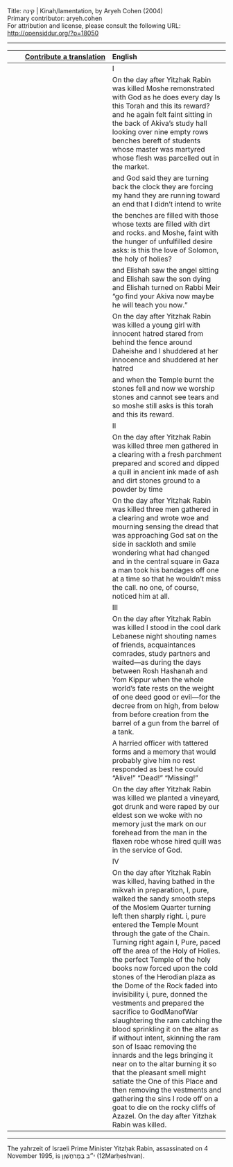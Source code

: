 <html>
<head></head>
<body>
Title: קינה | Kinah/lamentation, by Aryeh Cohen (2004)<br />
Primary contributor: aryeh.cohen<br />
For attribution and license, please consult the following URL: <a href="http://opensiddur.org/?p=18050">http://opensiddur.org/?p=18050</a>
<p />
<hr />

<table style="margin-left: auto;margin-right: auto;" class="draggable">
<thead><tr><th id="x" style="text-align: right;"><a href="/contributing/upload/">Contribute a translation</a></th><th style="text-align: left;">English</th></tr></thead>
<tbody>
<tr><td style="vertical-align:top;" width="46%">
<div class="liturgy" style="text-align: right;"><span lang="he">

</span></div></td>
 
<td width="53%"><div class="english">
I
</div></td></tr>


<tr><td style="vertical-align:top;" width="46%">
<div class="liturgy"><span lang="he">

</span></div></td>
 
<td width="53%"><div class="english">
On the day after Yitzhak Rabin was killed
Moshe remonstrated with God
as he does every day
Is this Torah and this its reward?
and he again felt faint sitting
in the back of Akiva’s study hall
looking over nine empty rows
benches bereft of students whose
master was martyred whose 
flesh was parcelled
out in the market.
</div></td></tr>


<tr><td style="vertical-align:top;" width="46%">
<div class="liturgy"><span lang="he">

</span></div></td>
 
<td width="53%"><div class="english">
and God said they are turning 
back the clock they are forcing
my hand they are running toward 
an end that I didn’t intend to write
</div></td></tr>


<tr><td style="vertical-align:top;" width="46%">
<div class="liturgy"><span lang="he">

</span></div></td>
 
<td width="53%"><div class="english">
the benches are filled with those
whose texts are filled with dirt and 
rocks. and Moshe, faint with the
hunger of unfulfilled desire
asks: is this the love of 
Solomon, the holy of holies?
</div></td></tr>


<tr><td style="vertical-align:top;" width="46%">
<div class="liturgy"><span lang="he">

</span></div></td>
 
<td width="53%"><div class="english">
and Elishah saw the angel sitting
and Elishah saw the son dying 
and Elishah turned on Rabbi Meir 
“go find your Akiva now
maybe he will teach you now.”
</div></td></tr>


<tr><td style="vertical-align:top;" width="46%">
<div class="liturgy"><span lang="he">

</span></div></td>
 
<td width="53%"><div class="english">
On the day after Yitzhak Rabin was killed
a young girl with innocent
hatred stared from behind 
the fence around Daheishe
and I shuddered at her innocence
and shuddered at her hatred
</div></td></tr>


<tr><td style="vertical-align:top;" width="46%">
<div class="liturgy"><span lang="he">

</span></div></td>
 
<td width="53%"><div class="english">
and when the Temple burnt the 
stones fell
and now
we worship stones and cannot
see tears and so moshe still asks
is this torah and this its reward.
</div></td></tr>


<tr><td style="vertical-align:top;" width="46%">
<div class="liturgy"><span lang="he">

</span></div></td>
 
<td width="53%"><div class="english">
II
</div></td></tr>


<tr><td style="vertical-align:top;" width="46%">
<div class="liturgy"><span lang="he">

</span></div></td>
 
<td width="53%"><div class="english">
On the day after Yitzhak Rabin was killed
three men gathered in a clearing 
with a fresh parchment 
prepared and scored
and dipped a quill 
in ancient ink
made of ash
and dirt 
stones ground to a 
powder by time
</div></td></tr>


<tr><td style="vertical-align:top;" width="46%">
<div class="liturgy"><span lang="he">

</span></div></td>
 
<td width="53%"><div class="english">
On the day after Yitzhak Rabin was killed
three men gathered in a clearing 
and wrote woe and mourning
sensing the dread that was
approaching 
God sat on the side
in sackloth and smile
wondering what had changed
and in the central square in Gaza
a man took his bandages off one at 
a time so that he wouldn’t miss the call. 
no one, of course, noticed him at all.
</div></td></tr>


<tr><td style="vertical-align:top;" width="46%">
<div class="liturgy"><span lang="he">

</span></div></td>
 
<td width="53%"><div class="english">
III
</div></td></tr>


<tr><td style="vertical-align:top;" width="46%">
<div class="liturgy"><span lang="he">

</span></div></td>
 
<td width="53%"><div class="english">
On the day after Yitzhak Rabin was killed
I stood in the cool dark Lebanese night
shouting names of friends, acquaintances 
comrades, study partners
and waited—as during the days between
Rosh Hashanah and Yom Kippur
when the whole world’s fate rests 
on the weight of one deed good
or evil—for the decree 
from on high, from below
from before creation 
from the barrel of a gun
from the barrel of a tank.
</div></td></tr>


<tr><td style="vertical-align:top;" width="46%">
<div class="liturgy"><span lang="he">

</span></div></td>
 
<td width="53%"><div class="english">
A harried officer with tattered 
forms and a memory
that would probably 
give him no rest
responded 
as best he could
“Alive!”
“Dead!”
“Missing!”
</div></td></tr>


<tr><td style="vertical-align:top;" width="46%">
<div class="liturgy"><span lang="he">

</span></div></td>
 
<td width="53%"><div class="english">
On the day after Yitzhak Rabin was killed
we planted a vineyard, got drunk
and were raped by our eldest son
we woke with no memory
just the mark on our forehead 
from the man in the flaxen robe
whose hired quill was in the 
service of God.
</div></td></tr>


<tr><td style="vertical-align:top;" width="46%">
<div class="liturgy"><span lang="he">

</span></div></td>
 
<td width="53%"><div class="english">
IV
</div></td></tr>


<tr><td style="vertical-align:top;" width="46%">
<div class="liturgy"><span lang="he">

</span></div></td>
 
<td width="53%"><div class="english">
On the day after Yitzhak Rabin was killed,
having bathed in the mikvah in
preparation, I, pure, walked 
the sandy smooth steps 
of the Moslem Quarter
turning left then sharply right. i, pure 
entered the Temple Mount through the gate
of the Chain. Turning right again
I, Pure, paced off the area of the 
Holy of Holies.
the perfect Temple of the holy
books now forced upon the cold 
stones of the Herodian plaza
as the Dome of the Rock faded into 
invisibility i, pure, donned the vestments and 
prepared the sacrifice to GodManofWar
slaughtering the ram catching the blood
sprinkling it on the altar as if without 
intent, skinning the ram son of Isaac
removing the innards and the legs 
bringing it near on to the altar
burning it so that the pleasant smell
might satiate the One of this Place
and then removing the vestments
and gathering the sins I rode off
on a goat to die on the rocky cliffs of Azazel.
On the day after Yitzhak Rabin was killed.
</div></td>
</tr>
</tbody></table>

<hr />

The yahrzeit of Israeli Prime Minister Yitzḥak Rabin, assassinated on 4 November 1995, is י״ב בְּמַרחֶשְׁוָן (12Marḥeshvan).
</body>
</html>